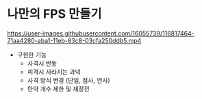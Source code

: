 # 나만의 FPS 만들기
https://user-images.githubusercontent.com/16055739/116817464-71aa4280-aba1-11eb-83c8-03cfa250ddb5.mp4

+ 구현한 기능
  + 사격시 반동
  + 피격시 사라지는 과녁
  + 사격 방식 변경 (단일, 점사, 연사)
  + 탄약 개수 제한 및 재장전

